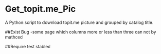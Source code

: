 # Get_topit.me_Pic
A Python script to download topit.me  picture and grouped by catalog title.

##Exist Bug
-some page which columns more or less than three can not by mathced

##Require test
stabled
